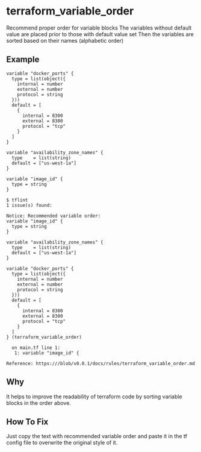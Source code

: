 # terraform_variable_order

Recommend proper order for variable blocks
The variables without default value are placed prior to those with default value set
Then the variables are sorted based on their names (alphabetic order)

## Example

```hcl
variable "docker_ports" {
  type = list(object({
    internal = number
    external = number
    protocol = string
  }))
  default = [
    {
      internal = 8300
      external = 8300
      protocol = "tcp"
    }
  ]
}

variable "availability_zone_names" {
  type    = list(string)
  default = ["us-west-1a"]
}

variable "image_id" {
  type = string
}
```

```
$ tflint
1 issue(s) found:

Notice: Recommended variable order:
variable "image_id" {
  type = string
}

variable "availability_zone_names" {
  type    = list(string)
  default = ["us-west-1a"]
}

variable "docker_ports" {
  type = list(object({
    internal = number
    external = number
    protocol = string
  }))
  default = [
    {
      internal = 8300
      external = 8300
      protocol = "tcp"
    }
  ]
} (terraform_variable_order)

  on main.tf line 1:
   1: variable "image_id" {

Reference: https:///blob/v0.0.1/docs/rules/terraform_variable_order.md
```

## Why
It helps to improve the readability of terraform code by sorting variable blocks in the order above.

## How To Fix
Just copy the text with recommended variable order and paste it in the tf config file to overwrite the original style of it.